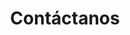 ---
layout: "contact.njk"
title: "Contáctanos"
image: "/assets/images/new_message.png"
eleventyNavigation:
  key: "Blog"
  url: "https://larutaagil.digitalpress.blog/"
  order: 4
---